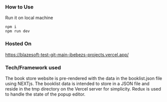 ### How to Use
Run it on local machine
```
npm i
npm run dev
```

### Hosted On
https://blazesoft-test-git-main-ibebezs-projects.vercel.app/

### Tech/Framework used
The book store website is pre-rendered with the data in the booklist.json file using NEXTjs.
The booklist data is intended to store in a JSON file and reside in the tmp directory on the Vercel server for simplicity.
Redux is used to handle the state of the popup editor.
